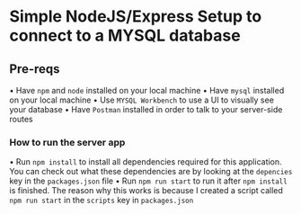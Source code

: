 # Simple NodeJS/Express Setup to connect to a MYSQL database

## Pre-reqs
• Have `npm` and `node` installed on your local machine
• Have `mysql` installed on your local machine
• Use `MYSQL Workbench` to use a UI to visually see your database
• Have `Postman` installed in order to talk to your server-side routes

### How to run the server app
• Run `npm install` to install all dependencies required for this application. You can check out what these dependencies are by looking at the `depencies` key in the `packages.json` file
• Run `npm run start` to run it after `npm install` is finished. The reason why this works is because I created a script called `npm run start` in the `scripts` key in `packages.json`
